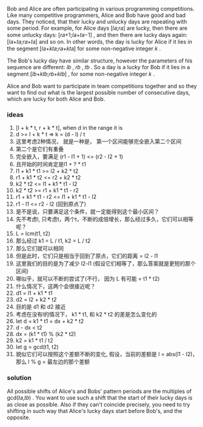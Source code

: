 Bob and Alice are often participating in various programming competitions. Like many competitive programmers, Alice and Bob have good and bad days. They noticed, that their lucky and unlucky days are repeating with some period. For example, for Alice days [𝑙𝑎;𝑟𝑎]
 are lucky, then there are some unlucky days: [𝑟𝑎+1;𝑙𝑎+𝑡𝑎−1]
, and then there are lucky days again: [𝑙𝑎+𝑡𝑎;𝑟𝑎+𝑡𝑎]
 and so on. In other words, the day is lucky for Alice if it lies in the segment [𝑙𝑎+𝑘𝑡𝑎;𝑟𝑎+𝑘𝑡𝑎]
 for some non-negative integer 𝑘
.

The Bob's lucky day have similar structure, however the parameters of his sequence are different: 𝑙𝑏
, 𝑟𝑏
, 𝑡𝑏
. So a day is a lucky for Bob if it lies in a segment [𝑙𝑏+𝑘𝑡𝑏;𝑟𝑏+𝑘𝑡𝑏]
, for some non-negative integer 𝑘
.

Alice and Bob want to participate in team competitions together and so they want to find out what is the largest possible number of consecutive days, which are lucky for both Alice and Bob.


### ideas
1. [l + k * t, r + k * t], when d in the range it is 
2. d >= l + k * t => k = (d - l) / t
3. 这里考虑2种情况， 就是一种是， 第一个区间能够完全嵌入第二个区间
4. 第二个是它们有重叠
5. 完全嵌入，要满足 (r1 - l1 + 1) <= (r2 - l2 + 1)
6. 且开始的时间肯定是l1 + ? * t1
7. l1 + k1 * t1 >= l2 + k2 * t2
8. r1 + k1 * t2 <= r2 + k2 * t2
9. k2 * t2 <= l1 + k1 * t1 - l2
10. k2 * t2 >= r1 + k1 * t1 - r2
11. r1 + k1 * t1 - r2 <= l1 + k1 * t1 - l2
12. r1 - l1 <= r2 - l2 (回到原点了)
13. 是不是说，只要满足这个条件，就一定能得到这个最小区间？
14. 先不考虑l, 只考虑t，两个t，不断的成倍增长，那么经过多久，它们可以相等呢？
15. L = lcm(t1, t2)
16. 那么经过 k1 = L / t1, k2 = L / t2
17. 那么它们就可以相同
18. 但是此时，它们只是相当于回到了原点，它们的距离 = l2 - l1
19. 这里我们的目的是为了减少 l2-l1 (假设它们相等了，那么答案就是更短的那个区间)
20. 哪似乎，就可以不断的尝试了(不行， 因为 L 有可能 = t1 * t2)
21. 什么情况下，这两个会很接近呢？
22. d1 = l1 + k1 * t1
23. d2 = l2 + k2 * t2
24. 目的是 d1 和 d2 接近
25. 考虑在没有l的情况下， k1 * t1, 和 k2 * t2 的差是怎么变化的
26. let d = k1 * t1 = dx + k2 * t2 
27. d - dx < t2 
28. dx = (k1 * t1) % (k2 * t2)
29. k2 = k1 * t1 / t2
30. let g = gcd(t1, t2) 
31. 貌似它们可以按照这个差额不断的变化, 假设，当前的差额是 l = abs(l1 - l2)， 那么 l % g = 最左边的那个差额

### solution

All possible shifts of Alice's and Bobs' pattern periods are the multiples of gcd(𝑡𝑎,𝑡𝑏)
. You want to use such a shift that the start of their lucky days is as close as possible. Also if they can't coincide precisely, you need to try shifting in such way that Alice's lucky days start before Bob's, and the opposite.